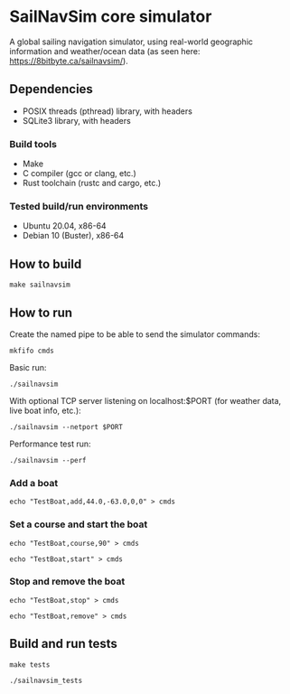 # SailNavSim core simulator

A global sailing navigation simulator, using real-world geographic information and weather/ocean data (as seen here: https://8bitbyte.ca/sailnavsim/).

## Dependencies

- POSIX threads (pthread) library, with headers
- SQLite3 library, with headers

### Build tools

- Make
- C compiler (gcc or clang, etc.)
- Rust toolchain (rustc and cargo, etc.)

### Tested build/run environments

- Ubuntu 20.04, x86-64
- Debian 10 (Buster), x86-64

## How to build

`make sailnavsim`

## How to run

Create the named pipe to be able to send the simulator commands:

`mkfifo cmds`

Basic run:

`./sailnavsim`

With optional TCP server listening on localhost:$PORT (for weather data, live boat info, etc.):

`./sailnavsim --netport $PORT`

Performance test run:

`./sailnavsim --perf`

### Add a boat

`echo "TestBoat,add,44.0,-63.0,0,0" > cmds`

### Set a course and start the boat

`echo "TestBoat,course,90" > cmds`

`echo "TestBoat,start" > cmds`

### Stop and remove the boat

`echo "TestBoat,stop" > cmds`

`echo "TestBoat,remove" > cmds`

## Build and run tests

`make tests`

`./sailnavsim_tests`
